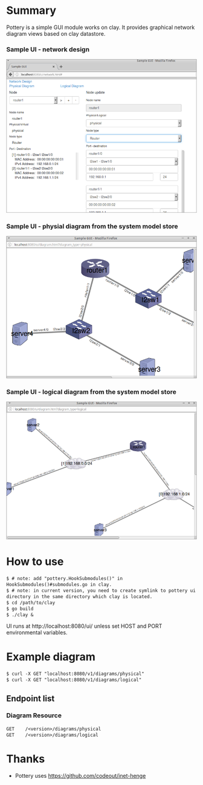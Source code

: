 # Summary

Pottery is a simple GUI module works on clay.
It provides graphical network diagram views based on clay datastore.

### Sample UI - network design
![Network design](./images/sample1.png)

### Sample UI - physial diagram from the system model store
![Physical diagram](./images/sample2.png)

### Sample UI - logical diagram from the system model store
![Logical diagram](./images/sample3.png)

# How to use

```
$ # note: add "pottery.HookSubmodules()" in HookSubmodules()#submodules.go in clay.
$ # note: in current version, you need to create symlink to pottery ui directory in the same directory which clay is located.
$ cd /path/to/clay
$ go build
$ ./clay &
```

UI runs at http://localhost:8080/ui/ unless set HOST and PORT environmental variables.

# Example diagram

```
$ curl -X GET "localhost:8080/v1/diagrams/physical"
$ curl -X GET "localhost:8080/v1/diagrams/logical"
```

## Endpoint list

### Diagram Resource

```
GET    /<version>/diagrams/physical
GET    /<version>/diagrams/logical
```

# Thanks

* Pottery uses https://github.com/codeout/inet-henge